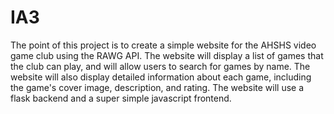 # IA3 

The point of this project is to create a simple website for the AHSHS video game club using the RAWG API. 
The website will display a list of games that the club can play, and will allow users to search for games by name. 
The website will also display detailed information about each game, including the game's cover image, description, and rating.
The website will use a flask backend and a super simple javascript frontend.